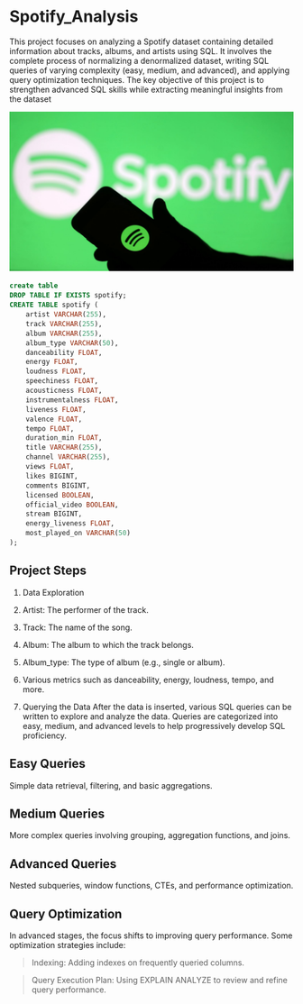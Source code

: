 # Spotify_Analysis
This project focuses on analyzing a Spotify dataset containing detailed information about tracks, albums, and artists using SQL. It involves the complete process of normalizing a denormalized dataset, writing SQL queries of varying complexity (easy, medium, and advanced), and applying query optimization techniques. The key objective of this project is to strengthen advanced SQL skills while extracting meaningful insights from the dataset

![](https://github.com/pujadatajourney/Spotify_Analysis/blob/main/spotify_logo.jpg)

```sql
create table
DROP TABLE IF EXISTS spotify;
CREATE TABLE spotify (
    artist VARCHAR(255),
    track VARCHAR(255),
    album VARCHAR(255),
    album_type VARCHAR(50),
    danceability FLOAT,
    energy FLOAT,
    loudness FLOAT,
    speechiness FLOAT,
    acousticness FLOAT,
    instrumentalness FLOAT,
    liveness FLOAT,
    valence FLOAT,
    tempo FLOAT,
    duration_min FLOAT,
    title VARCHAR(255),
    channel VARCHAR(255),
    views FLOAT,
    likes BIGINT,
    comments BIGINT,
    licensed BOOLEAN,
    official_video BOOLEAN,
    stream BIGINT,
    energy_liveness FLOAT,
    most_played_on VARCHAR(50)
);
```

## Project Steps

1. Data Exploration

2. Artist: The performer of the track.
   
3. Track: The name of the song.
4. Album: The album to which the track belongs.
5. Album_type: The type of album (e.g., single or album).
6. Various metrics such as danceability, energy, loudness, tempo, and more.

7. Querying the Data
After the data is inserted, various SQL queries can be written to explore and analyze the data. Queries are categorized into easy, medium, and advanced levels to help progressively develop SQL proficiency.

## Easy Queries
Simple data retrieval, filtering, and basic aggregations.
## Medium Queries
More complex queries involving grouping, aggregation functions, and joins.
## Advanced Queries
Nested subqueries, window functions, CTEs, and performance optimization.

## Query Optimization
In advanced stages, the focus shifts to improving query performance. Some optimization strategies include:

>Indexing: Adding indexes on frequently queried columns.

>Query Execution Plan: Using EXPLAIN ANALYZE to review and refine query performance.

